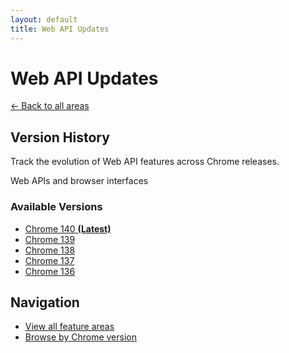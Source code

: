 ```yaml
---
layout: default
title: Web API Updates
---
```


# Web API Updates

[← Back to all areas](../)

## Version History

Track the evolution of Web API features across Chrome releases.

Web APIs and browser interfaces



### Available Versions

- [Chrome 140 **(Latest)**](./chrome-140.html)
- [Chrome 139](./chrome-139.html)
- [Chrome 138](./chrome-138.html)
- [Chrome 137](./chrome-137.html)
- [Chrome 136](./chrome-136.html)

## Navigation

- [View all feature areas](../)
- [Browse by Chrome version](../../versions/)
